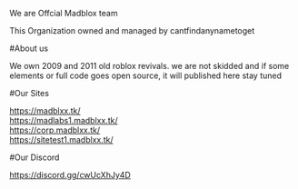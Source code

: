 
We are Offcial Madblox team

This Organization owned and managed by cantfindanynametoget


#About us

We own 2009 and 2011 old roblox revivals. we are not skidded and if some elements or full code goes open source, it will published here
stay tuned

#Our Sites

https://madblxx.tk/                          
https://madlabs1.madblxx.tk/                 
https://corp.madblxx.tk/                     
https://sitetest1.madblxx.tk/  

#Our Discord

https://discord.gg/cwUcXhJy4D
